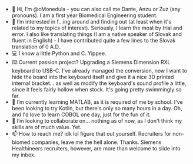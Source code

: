 - 👋 Hi, I’m @cMonedula - you can also call me Dante, Anzu or Zuz (any pronouns). I am a first year Biomedical Engineering student.
- 👀 I’m interested in f...ing around and finding out (at least when it's related to my topics of interest). Seriously, I learn the most by trial and error. I also like translating things (I am a native speaker of Slovak and fluent in English) - I have contributed quite a few lines to the Slovak translation of 0 A.D..
- 💻 I know a little Python and C. Yippee.
- ⌨️ Current passion project? Upgrading a Siemens Dimension RXL keyboard to USB-C. I've already managed the conversion, now I want to hide the board into the keyboard itself and give it a nice 3D printed internal bracket... as well as modify the keyboard's sound profile a little, since it feels fairly hollow when stock. It's going pretty swimmingly so far.
- 🌱 I’m currently learning MATLAB, as it is required of me by school. I've been looking to try Kotlin, but there's only so many hours in a day. Oh, and I'd love to learn COBOL one day, just for the fun of it.
- 💞️ I’m looking to collaborate on... nothing as of now, as I don't think my skills are of much value. Yet. 
- 📫 How to reach me? idk lol figure that out yourself. Recruiters for non-biomed companies, leave me the hell alone. Thanks. Siemens Healthineers recruiters, however, are more than welcome to slide into my inbox.

<!---
cMonedula/cMonedula is a ✨ special ✨ repository because its `README.md` (this file) appears on your GitHub profile.
You can click the Preview link to take a look at your changes.
--->
